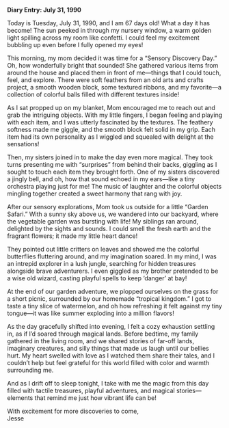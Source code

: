 
**Diary Entry: July 31, 1990**  

Today is Tuesday, July 31, 1990, and I am 67 days old! What a day it has become! The sun peeked in through my nursery window, a warm golden light spilling across my room like confetti. I could feel my excitement bubbling up even before I fully opened my eyes!

This morning, my mom decided it was time for a “Sensory Discovery Day.” Oh, how wonderfully bright that sounded! She gathered various items from around the house and placed them in front of me—things that I could touch, feel, and explore. There were soft feathers from an old arts and crafts project, a smooth wooden block, some textured ribbons, and my favorite—a collection of colorful balls filled with different textures inside!

As I sat propped up on my blanket, Mom encouraged me to reach out and grab the intriguing objects. With my little fingers, I began feeling and playing with each item, and I was utterly fascinated by the textures. The feathery softness made me giggle, and the smooth block felt solid in my grip. Each item had its own personality as I wiggled and squealed with delight at the sensations!

Then, my sisters joined in to make the day even more magical. They took turns presenting me with “surprises” from behind their backs, giggling as I sought to touch each item they brought forth. One of my sisters discovered a jingly bell, and oh, how that sound echoed in my ears—like a tiny orchestra playing just for me! The music of laughter and the colorful objects mingling together created a sweet harmony that rang with joy.

After our sensory explorations, Mom took us outside for a little “Garden Safari.” With a sunny sky above us, we wandered into our backyard, where the vegetable garden was bursting with life! My siblings ran around, delighted by the sights and sounds. I could smell the fresh earth and the fragrant flowers; it made my little heart dance! 

They pointed out little critters on leaves and showed me the colorful butterflies fluttering around, and my imagination soared. In my mind, I was an intrepid explorer in a lush jungle, searching for hidden treasures alongside brave adventurers. I even giggled as my brother pretended to be a wise old wizard, casting playful spells to keep ‘danger’ at bay!

At the end of our garden adventure, we plopped ourselves on the grass for a short picnic, surrounded by our homemade “tropical kingdom.” I got to taste a tiny slice of watermelon, and oh how refreshing it felt against my tiny tongue—it was like summer exploding into a million flavors!

As the day gracefully shifted into evening, I felt a cozy exhaustion settling in, as if I’d soared through magical lands. Before bedtime, my family gathered in the living room, and we shared stories of far-off lands, imaginary creatures, and silly things that made us laugh until our bellies hurt. My heart swelled with love as I watched them share their tales, and I couldn’t help but feel grateful for this world filled with color and warmth surrounding me.

And as I drift off to sleep tonight, I take with me the magic from this day filled with tactile treasures, playful adventures, and magical stories—elements that remind me just how vibrant life can be! 

With excitement for more discoveries to come,  
Jesse

